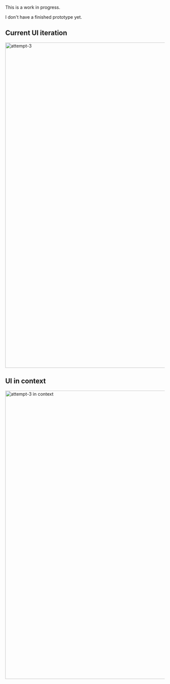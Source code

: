 This is a work in progress.

I don't have a finished prototype yet.

## Current UI iteration
<img width="3399" height="1029" alt="attempt-3" src="https://github.com/user-attachments/assets/a460d617-867b-4319-8e45-5c6a78f7590c" />

## UI in context
<img width="3319" height="912" alt="attempt-3 in context" src="https://github.com/user-attachments/assets/6a9e8250-99ee-4d3c-b64c-b905295dcdbb" />
